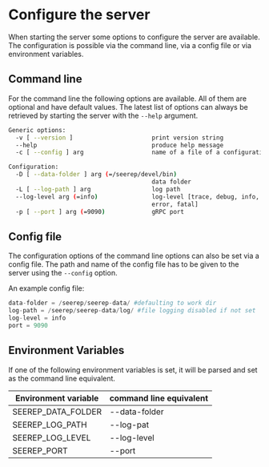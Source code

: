 # Configure the server

When starting the server some options to configure the server are available. The configuration is possible via the
command line, via a config file or via environment variables.

## Command line

For the command line the following options are available. All of them are optional and have default values. The latest
list of options can always be retrieved by starting the server with the `--help` argument.

```bash
Generic options:
  -v [ --version ]                      print version string
  --help                                produce help message
  -c [ --config ] arg                   name of a file of a configuration.

Configuration:
  -D [ --data-folder ] arg (=/seerep/devel/bin)
                                        data folder
  -L [ --log-path ] arg                 log path
  --log-level arg (=info)               log-level [trace, debug, info, warning,
                                        error, fatal]
  -p [ --port ] arg (=9090)             gRPC port
```

## Config file

The configuration options of the command line options can also be set via a config file. The path and name of the config
file has to be given to the server using the `--config` option.

An example config file:

```python
data-folder = /seerep/seerep-data/ #defaulting to work dir
log-path = /seerep/seerep-data/log/ #file logging disabled if not set
log-level = info
port = 9090
```

## Environment Variables

If one of the following environment variables is set, it will be parsed and set as the command line equivalent.

| Environment variable  | command line equivalent   |
|---                    |---                        |
| SEEREP_DATA_FOLDER    |  --data-folder            |
| SEEREP_LOG_PATH       |   --log-pat               |
| SEEREP_LOG_LEVEL      |   --log-level             |
| SEEREP_PORT           |   --port                  |
